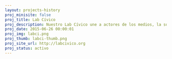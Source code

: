```yaml
---
layout: projects-history
proj_minisite: false
proj_title: Lab Cívico
proj_description: Nuestro Lab Cívico une a actores de los medios, la sociedad civil, la academia, el diseño, el desarrollo web y activismo, que quiere luchar por causas sociales comunes. A través de esta metodología creamos colaborativamente herramientas efectivas y multidisciplinarias para crear, planear, e implementar herramientas tecnológicas que promueven el cambio social. 
proj_date: 2015-06-26 00:00:01
proj_img: labci.png
proj_thumb: labci-thumb.png
proj_site_url: http://labcivico.org
proj_status: activo
---
```

